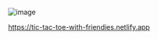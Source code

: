 ![image](https://github.com/user-attachments/assets/bad5f4dd-1d12-4d9c-9ad6-3ccbad93c571)



https://tic-tac-toe-with-friendies.netlify.app
